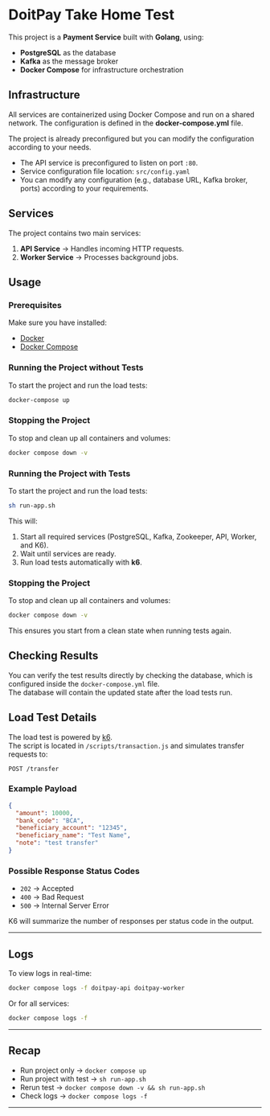 # DoitPay Take Home Test
This project is a **Payment Service** built with **Golang**, using:  
- **PostgreSQL** as the database  
- **Kafka** as the message broker  
- **Docker Compose** for infrastructure orchestration  

## Infrastructure

All services are containerized using Docker Compose and run on a shared network. The configuration is defined in the **docker-compose.yml** file.

The project is already preconfigured but you can modify the configuration according to your needs.

- The API service is preconfigured to listen on port `:80`.
- Service configuration file location: `src/config.yaml`
- You can modify any configuration (e.g., database URL, Kafka broker, ports) according to your requirements.

## Services

The project contains two main services:
1. **API Service** → Handles incoming HTTP requests.
2. **Worker Service** → Processes background jobs.

## Usage

### Prerequisites
Make sure you have installed:
- [Docker](https://docs.docker.com/get-docker/)
- [Docker Compose](https://docs.docker.com/compose/install/)

### Running the Project without Tests
To start the project and run the load tests:

```bash
docker-compose up
```
### Stopping the Project
To stop and clean up all containers and volumes:

```bash
docker compose down -v
```

### Running the Project with Tests
To start the project and run the load tests:

```bash
sh run-app.sh
```

This will:
1. Start all required services (PostgreSQL, Kafka, Zookeeper, API, Worker, and K6).
2. Wait until services are ready.
3. Run load tests automatically with **k6**.

### Stopping the Project
To stop and clean up all containers and volumes:

```bash
docker compose down -v
```

This ensures you start from a clean state when running tests again.

## Checking Results

You can verify the test results directly by checking the database, which is configured inside the `docker-compose.yml` file.  
The database will contain the updated state after the load tests run.

## Load Test Details

The load test is powered by [k6](https://k6.io/).  
The script is located in `/scripts/transaction.js` and simulates transfer requests to:

```
POST /transfer
```

### Example Payload
```json
{
  "amount": 10000,
  "bank_code": "BCA",
  "beneficiary_account": "12345",
  "beneficiary_name": "Test Name",
  "note": "test transfer"
}
```

### Possible Response Status Codes
- `202` → Accepted  
- `400` → Bad Request  
- `500` → Internal Server Error  

K6 will summarize the number of responses per status code in the output.

---

## Logs

To view logs in real-time:

```bash
docker compose logs -f doitpay-api doitpay-worker
```

Or for all services:

```bash
docker compose logs -f
```

---

## Recap
- Run project only → `docker compose up`  
- Run project with test → `sh run-app.sh`  
- Rerun test → `docker compose down -v && sh run-app.sh`  
- Check logs → `docker compose logs -f`  

---